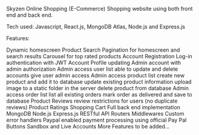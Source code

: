Skyzen Online Shopping (E-Commerce)
Shopping website using both front end and back end.

Tech used: Javascript, React.js, MongoDB Atlas, Node.js and Express.js

Features:

Dynamic homescreen
Product Search
Pagination for homescreen and search results
Carousel for top rated products
Account Registration
Log-in authentication with JWT
Account Profile updating
Admin account with admin authorization
Admin access user list
able to update and delete accounts
give user admin access
Admin access product list
create new product and add it to database
update existing product information
upload image to a static folder in the server
delete product from database
Admin access order list
list all existing orders
mark order as delivered and save to database
Product Reviews
review restrictions for users (no duplicate reviews)
Product Ratings
Shopping Cart
Full back end implementation
MongoDB
Node.js
Express.js
RESTful API
Routers
Middlewares
Custom error handlers
Paypal enabled payment processing
using official Pay Pal Buttons
Sandbox and Live Accounts
More Features to be added...